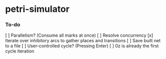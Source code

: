 # petri-simulator

### To-do
[ ] Parallelism? (Consume all marks at once)
[ ] Resolve concurrency
[x] Iterate over inhibitory arcs to gather places and transitions
[ ] Save built net to a file
[ ] User-controlled cycle? (Pressing Enter)
[ ] 0z is already the first cycle iteration